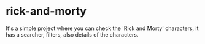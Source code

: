 # rick-and-morty
It's a simple project where you can check the 'Rick and Morty' characters, it has a searcher, filters, also details of the characters.
